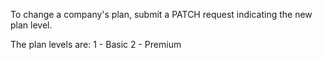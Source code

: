 To change a company's plan, submit a PATCH request indicating the new plan level. 

The plan levels are:
1 - Basic
2 - Premium